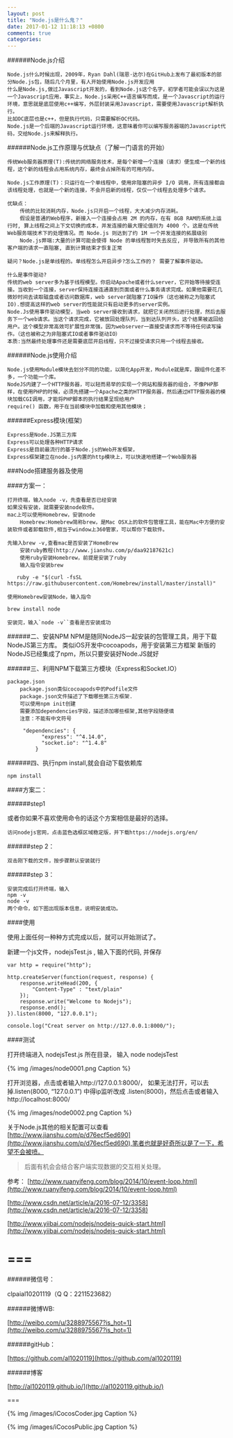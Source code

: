 ```yaml
---
layout: post
title: "Node.js是什么鬼？"
date: 2017-01-12 11:18:13 +0800
comments: true
categories: 
---
```






######Node.js介绍

    Node.js什么时候出现，2009年，Ryan Dahl(瑞恩·达尔)在GitHub上发布了最初版本的部分Node.js包，随后几个月里，有人开始使用Node.js开发应用
    什么是Node.js,做过Javascript开发的，看到Node.js这个名字，初学者可能会误以为这是一个Javascript应用，事实上，Node.js采用C++语言编写而成，是一个Javascript的运行环境，意思就是底层使用c++编写，外层封装采用Javascript，需要使用Javascript解析执行。
    比如OC底层也是c++，但是执行代码，只需要解析OC代码。
    Node.js是一个后端的Javascript运行环境，这意味着你可以编写服务器端的Javascript代码，交给Node.js来解释执行。

<!--more-->

######Node.js工作原理与优缺点（了解一门语言的开始）

    传统Web服务器原理(T):传统的网络服务技术，是每个新增一个连接（请求）便生成一个新的线程，这个新的线程会占用系统内存，最终会占掉所有的可用内存。

    Node.js工作原理(T)：只运行在一个单线程中，使用非阻塞的异步 I/O 调用，所有连接都由该线程处理，也就是一个新的连接，不会开启新的线程，仅仅一个线程去处理多个请求。

    优缺点：
        传统的比较消耗内存，Node.js只开启一个线程，大大减少内存消耗。
        假设是普通的Web程序，新接入一个连接会占用 2M 的内存，在有 8GB RAM的系统上运行时, 算上线程之间上下文切换的成本，并发连接的最大理论值则为 4000 个。这是在传统 Web服务端技术下的处理情况。而 Node.js 则达到了约 1M 一个并发连接的拓展级别
        Node.js弊端:大量的计算可能会使得 Node 的单线程暂时失去反应, 并导致所有的其他客户端的请求一直阻塞, 直到计算结束才恢复正常

    疑问？Node.js是单线程的。单线程怎么开启异步?怎么工作的？ 需要了解事件驱动。

    什么是事件驱动?
    传统的web server多为基于线程模型。你启动Apache或者什么server，它开始等待接受连接。当收到一个连接，server保持连接连通直到页面或者什么事务请求完成。如果他需要花几微妙时间去读取磁盘或者访问数据库，web server就阻塞了IO操作（这也被称之为阻塞式IO).想提高这样的web server的性能就只有启动更多的server实例。
    Node.Js使用事件驱动模型，当web server接收到请求，就把它关闭然后进行处理，然后去服务下一个web请求。当这个请求完成，它被放回处理队列，当到达队列开头，这个结果被返回给用户。这个模型非常高效可扩展性非常强，因为webserver一直接受请求而不等待任何读写操作。（这也被称之为非阻塞式IO或者事件驱动IO）
    本质:当然最终处理事件还是需要底层开启线程，只不过接受请求只用一个线程去接收。

######Node.js使用介绍

    Node.js使用Module模块去划分不同的功能，以简化App开发，Module就是库，跟组件化差不多，一个功能一个库。
    NodeJS内建了一个HTTP服务器，可以轻而易举的实现一个网站和服务器的组合，不像PHP那样，在使用PHP的时候，必须先搭建一个Apache之类的HTTP服务器，然后通过HTTP服务器的模块加载CGI调用，才能将PHP脚本的执行结果呈现给用户
    require() 函数，用于在当前模块中加载和使用其他模块；

######Express模块(框架)

    Express是Node.JS第三方库
    Express可以处理各种HTTP请求
    Express是目前最流行的基于Node.js的Web开发框架，
    Express框架建立在node.js内置的http模块上，可以快速地搭建一个Web服务器
    
###Node搭建服务器及使用

####方案一：

    打开终端，输入node -v，先查看是否已经安装
    如果没有安装，就需要安装node软件。
    mac上可以使用Homebrew，安装node
        Homebrew:Homebrew简称brew，是Mac OSX上的软件包管理工具，能在Mac中方便的安装软件或者卸载软件,相当于window上360管家，可以帮你下载软件。

    先输入brew -v,查看mac是否安装了HomeBrew
        安装ruby教程(http://www.jianshu.com/p/daa92187621c)
        使用ruby安装Homebrew，前提是安装了ruby
        输入指令安装brew

       ruby -e "$(curl -fsSL https://raw.githubusercontent.com/Homebrew/install/master/install)"

    使用Homebrew安装Node，输入指令

    brew install node

    安装完，输入`node -v``查看是否安装成功
######二、安装NPM
    NPM是随同NodeJS一起安装的包管理工具，用于下载NodeJS第三方库。
    类似iOS开发中cocoapods，用于安装第三方框架
    新版的NodeJS已经集成了npm，所以只要安装好Node.JS就好

######三、利用NPM下载第三方模块（Express和Socket.IO）

    package.json
        package.json类似cocoapods中的Podfile文件
        package.json文件描述了下载哪些第三方框架.
        可以使用npm init创建
        需要添加dependencies字段，描述添加哪些框架,其他字段随便填
        注意：不能有中文符号

         "dependencies": {
               "express": "^4.14.0",
               "socket.io": "^1.4.8"
             }

######四、执行npm install,就会自动下载依赖库

	npm install

####方案二：

######step1

或者你如果不喜欢使用命令的话这个方案相信是最好的选择。

    访问nodejs官网，点击蓝色选框区域稳定版，并下载https://nodejs.org/en/

######step 2：

    双击刚下载的文件，按步骤默认安装就行

######step 3：

    安装完成后打开终端，输入
    npm -v
    node -v
    两个命令，如下图出现版本信息，说明安装成功。



####使用

使用上面任何一种种方式完成以后，就可以开始测试了。

新建一个js文件，nodejsTest.js , 输入下面的代码, 并保存


	var http = require("http");
	
	http.createServer(function(request, response) {
	    response.writeHead(200, {
	        "Content-Type" : "text/plain"
	    });
	    response.write("Welcome to Nodejs");
	    response.end();
	}).listen(8000, "127.0.0.1");
	
	console.log("Creat server on http://127.0.0.1:8000/");


####测试

打开终端进入 nodejsTest.js 所在目录， 输入 node nodejsTest


{% img /images/node0001.png Caption %}  

打开浏览器，点击或者输入http://127.0.0.1:8000/， 如果无法打开，可以去掉.listen(8000, “127.0.0.1”) 中得ip监听改成 .listen(8000)，然后点击或者输入http://localhost:8000/


{% img /images/node0002.png Caption %}  


关于Node.js其他的相关配置可以查看[http://www.jianshu.com/p/d76ecf5ed690](http://www.jianshu.com/p/d76ecf5ed690),笔者也就是好奇所以是了一下，希望不会被喷。


>后面有机会会结合客户端实现数据的交互相关处理。



参考：
[http://www.ruanyifeng.com/blog/2014/10/event-loop.html](http://www.ruanyifeng.com/blog/2014/10/event-loop.html)

[http://www.csdn.net/article/a/2016-07-12/3358](http://www.csdn.net/article/a/2016-07-12/3358)

[http://www.yiibai.com/nodejs/nodejs-quick-start.html](http://www.yiibai.com/nodejs/nodejs-quick-start.html)








===
===


######微信号：
	
clpaial10201119（Q Q：2211523682）
    
######微博WB:

[http://weibo.com/u/3288975567?is_hot=1](http://weibo.com/u/3288975567?is_hot=1)

######gitHub：


[https://github.com/al1020119](https://github.com/al1020119)
	
######博客

[http://al1020119.github.io/](http://al1020119.github.io/)

===

{% img /images/iCocosCoder.jpg Caption %}  

{% img /images/iCocosPublic.jpg Caption %}  